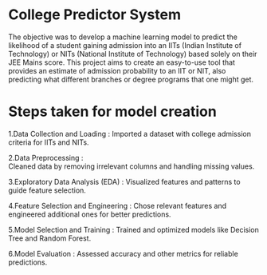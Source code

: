 # College Predictor System 
The objective was to develop a machine learning model to predict the likelihood of a student gaining admission into an IITs (Indian Institute of Technology) or NITs (National Institute of Technology) based solely on their JEE Mains score. This project aims to create an easy-to-use tool that provides an estimate of admission probability to an IIT or NIT, also predicting what different branches or degree programs that one might get. 

# Steps taken for model creation
1.Data Collection and Loading :
Imported a dataset with college admission criteria for IITs and NITs.

2.Data Preprocessing :	
Cleaned data by removing irrelevant columns and handling missing values.

3.Exploratory Data Analysis (EDA) :
Visualized features and patterns to guide feature selection.

4.Feature Selection and Engineering :
Chose relevant features and engineered additional ones for better predictions.

5.Model Selection and Training :
Trained and optimized models like Decision Tree and Random Forest.

6.Model Evaluation :
Assessed accuracy and other metrics for reliable predictions.


